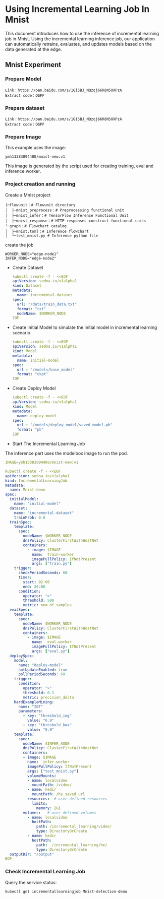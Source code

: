 # Using Incremental Learning Job In Mnist

This document introduces how to use the inference of incremental learning job in Mnist. Using the incremental learning inference job, our application can automatically retrains, evaluates, and updates models based on the data generated at the edge. 

## Mnist Experiment

### Prepare Model

```
Link：https://pan.baidu.com/s/1Gi5BJ_NQzqj66R8N5OXPzA 
Extract code：OSPP
```

### Prepare dataset

```
Link：https://pan.baidu.com/s/1Gi5BJ_NQzqj66R8N5OXPzA 
Extract code：OSPP
```

### Prepare Image

This example uses the image:

```
ymh13383894400/mnist-new:v1
```

This image is generated by the script used for creating training, eval and inference worker. 

### Project creation and running

Create a Mnist project

```
├─flowunit：# Flowunit directory
│  ├─mnist_preprocess：# Preprocessing functional unit
│  ├─mnist_infer：# TensorFlow Inference Functional Unit
│  ├─mnist_response：# HTTP responses construct functional units
└─graph：# Flowchart catalog
│  ├─mnist.toml：# Inference flowchart
│  └─test_mnist.py # Inference python file
```

create the job 

```shell
WORKER_NODE="edge-node1"
INFER_NODE="edge-node2"
```

- Create Dataset

  ```yaml
  kubectl create -f - <<EOF
  apiVersion: sedna.io/v1alpha1
  kind: Dataset
  metadata:
    name: incremental-dataset
  spec:
    url: "/data/train_data.txt"
    format: "txt"
    nodeName: $WORKER_NODE
  EOF
  ```

- Create Initial Model to simulate the initial model in incremental learning scenario.

  ```yaml
  kubectl create -f - <<EOF
  apiVersion: sedna.io/v1alpha1
  kind: Model
  metadata:
    name: initial-model
  spec:
    url : "/models/base_model"
    format: "ckpt"
  EOF
  ```

- Create Deploy Model

  ```yaml
  kubectl create -f - <<EOF
  apiVersion: sedna.io/v1alpha1
  kind: Model
  metadata:
    name: deploy-model
  spec:
    url : "/models/deploy_model/saved_model.pb"
    format: "pb"
  EOF
  ```

-  Start The Incremental Learning Job 

The inference part uses the modelbox image to run the pod.

```yaml
IMAGE=ymh13383894400/mnist-new:v1

kubectl create -f - <<EOF
apiVersion: sedna.io/v1alpha1
kind: IncrementalLearningJob
metadata:
  name: Mnist-demo
spec:
  initialModel:
    name: "initial-model"
  dataset:
    name: "incremental-dataset"
    trainProb: 0.8
  trainSpec:
    template:
      spec:
        nodeName: $WORKER_NODE
        dnsPolicy: ClusterFirstWithHostNet
        containers:
          - image: $IMAGE
            name:  train-worker
            imagePullPolicy: IfNotPresent
            args: ["train.py"]
    trigger:
      checkPeriodSeconds: 60
      timer:
        start: 02:00
        end: 20:00
      condition:
        operator: ">"
        threshold: 500
        metric: num_of_samples
  evalSpec:
    template:
      spec:
        nodeName: $WORKER_NODE
        dnsPolicy: ClusterFirstWithHostNet
        containers:
          - image: $IMAGE
            name:  eval-worker
            imagePullPolicy: IfNotPresent
            args: ["eval.py"]
  deploySpec:
    model:
      name: "deploy-model"
      hotUpdateEnabled: true
      pollPeriodSeconds: 60
    trigger:
      condition:
        operator: ">"
        threshold: 0.1
        metric: precision_delta
    hardExampleMining:
      name: "IBT"
      parameters:
        - key: "threshold_img"
          value: "0.9"
        - key: "threshold_box"
          value: "0.9"
    template:
      spec:
        nodeName: $INFER_NODE
        dnsPolicy: ClusterFirstWithHostNet
        containers:
        - image: $IMAGE
          name:  infer-worker
          imagePullPolicy: IfNotPresent
          args: ["test_mnist.py"]
          volumeMounts:
          - name: localvideo
            mountPath: /video/
          - name: hedir
            mountPath: /he_saved_url
          resources:  # user defined resources
            limits:
              memory: 2Gi
        volumes:   # user defined volumes
          - name: localvideo
            hostPath:
              path: /incremental_learning/video/
              type: DirectoryOrCreate
          - name: hedir
            hostPath:
              path:  /incremental_learning/he/
              type: DirectoryOrCreate
  outputDir: "/output"
EOF
```

### Check Incremental Learning Job

Query the service status:

```shell
kubectl get incrementallearningjob Mnist-detection-demo
```
